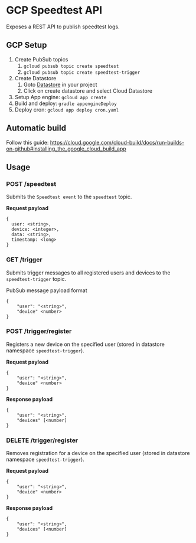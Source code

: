 # GCP Speedtest API
Exposes a REST API to publish speedtest logs.

## GCP Setup
1. Create PubSub topics
    1. `gcloud pubsub topic create speedtest`
    1. `gcloud pubsub topic create speedtest-trigger`
1. Create Datastore
    1. Goto [Datastore](https://console.cloud.google.com/datastore) in your project
    1. Click on create datastore and select Cloud Datastore 
1. Setup App engine: `gcloud app create`
1. Build and deploy: `gradle appengineDeploy`
1. Deploy cron: `gcloud app deploy cron.yaml`

## Automatic build
Follow this guide: https://cloud.google.com/cloud-build/docs/run-builds-on-github#installing_the_google_cloud_build_app

## Usage

### POST /speedtest
Submits the `Speedtest event` to the `speedtest` topic.

**Request payload** 
```
{
  user: <string>,
  device: <integer>,
  data: <string>,
  timestamp: <long>
}
```

### GET /trigger
Submits trigger messages to all registered users and devices to the `speedtest-trigger` topic.

PubSub message payload format
```
{
    "user": "<string>",
    "device" <number>
}
```

### POST /trigger/register
Registers a new device on the specified user (stored in datastore namespace `speedtest-trigger`).

**Request payload**
```
{
    "user": "<string>",
    "device" <number>
}
```

**Response payload**
```
{
    "user": "<string>",
    "devices" [<number]
}
```

### DELETE /trigger/register
Removes registration for a device on the specified user (stored in datastore namespace `speedtest-trigger`).

**Request payload**
```
{
    "user": "<string>",
    "device" <number>
}
```

**Response payload**
```
{
    "user": "<string>",
    "devices" [<number]
}
```